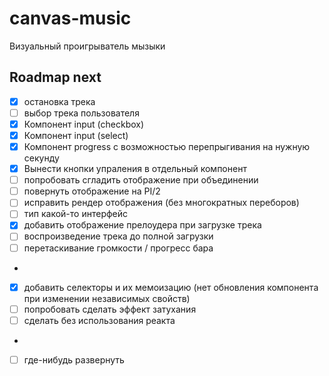 # canvas-music
Визуальный проигрыватель мызыки

## Roadmap next
* [x] остановка трека
* [ ] выбор трека пользователя
* [x] Компонент input (checkbox)
* [x] Компонент input (select)
* [x] Компонент progress с возможностью перепрыгивания на нужную секунду
* [x] Вынести кнопки упраления в отдельный компонент
* [ ] попробовать сгладить отображение при объединении
* [ ] повернуть отображение на PI/2
* [ ] исправить рендер отображения (без многократных переборов)
* [ ] тип какой-то интерфейс
* [x] добавить отображение прелоудера при загрузке трека
* [ ] воспроизведение трека до полной загрузки
* [ ] перетаскивание громкости / прогресс бара
-
* [x] добавить селекторы и их мемоизацию (нет обновления компонента при изменении независимых свойств)
* [ ] попробовать сделать эффект затухания
* [ ] сделать без использования реакта
-
* [ ] где-нибудь развернуть
